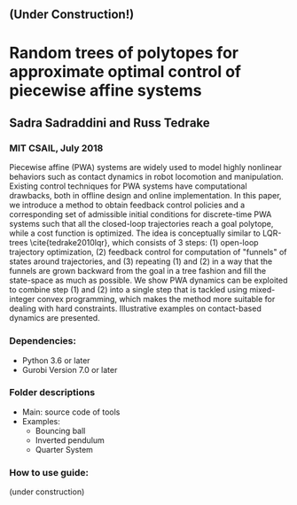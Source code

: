 ## (Under Construction!)

# Random trees of polytopes for approximate optimal control of piecewise affine systems
## Sadra Sadraddini and Russ Tedrake
### MIT CSAIL, July 2018

Piecewise affine (PWA) systems are widely used to model highly nonlinear behaviors such as contact dynamics in robot locomotion and manipulation. Existing control techniques for PWA systems have computational drawbacks, both in offline design and online implementation. 
In this paper, we introduce a method to obtain feedback control policies and a corresponding  set of admissible initial conditions for discrete-time PWA systems such that all the closed-loop trajectories reach a goal polytope, while a cost function is optimized. 
The idea is conceptually similar to LQR-trees \cite{tedrake2010lqr}, which consists of 3 steps: (1) open-loop trajectory optimization, (2) feedback control for computation of "funnels" of states around trajectories, and (3) repeating (1) and (2) in a way that the funnels are grown backward from the goal in a tree fashion and fill the state-space as much as possible. We show PWA dynamics can be exploited to combine step (1) and (2) into a single step that is tackled using mixed-integer convex programming, which makes the method more suitable for dealing with hard constraints. Illustrative examples on contact-based dynamics are presented. 

### Dependencies:
* Python 3.6 or later
* Gurobi Version 7.0 or later

### Folder descriptions
* Main: source code of tools
* Examples: 
    * Bouncing ball 
    * Inverted pendulum
    * Quarter System

### How to use guide:
(under construction)